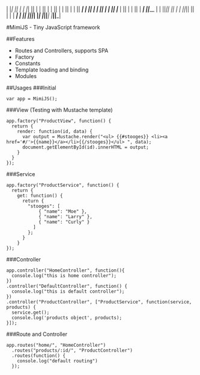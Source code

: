 |  |_|  ||   | |  |_|  ||   |     |   ||       |
|       ||   | |       ||   |     |   ||  _____|
|       ||   | |       ||   |     |   || |_____
|       ||   | |       ||   |  ___|   ||_____  |
| ||_|| ||   | | ||_|| ||   | |       | _____| |
|_|   |_||___| |_|   |_||___| |_______||_______|

#MimiJS - Tiny JavaScript framework

##Features
- Routes and Controllers, supports SPA
- Factory
- Constants
- Template loading and binding
- Modules

##Usages
###Initial
```
var app = MimiJS();
```
###View (Testing with Mustache template)
```
app.factory("ProductView", function() {
  return {
    render: function(id, data) {
      var output = Mustache.render("<ul> {{#stooges}} <li><a href='#/'>{{name}}</a></li>{{/stooges}}</ul> ", data);
      document.getElementById(id).innerHTML = output;
    }
  }
});
```
###Service
```
app.factory("ProductService", function() {
  return {
    get: function() {
      return {
        "stooges": [
            { "name": "Moe" },
            { "name": "Larry" },
            { "name": "Curly" }
          ]
        };
      }
    }
});
```

###Controller
```
app.controller("HomeController", function(){
  console.log("this is home controller");
})
.controller("DefaultController", function() {
  console.log("this is default controller");
})
.controller("ProductController", ["ProductService", function(service, products) {
  service.get();
  console.log('products object', products);
}]);
```
###Route and Controller
```
app.routes("home/", "HomeController")
  .routes("products/:id/", "ProductController")
  .routes(function() {
    console.log("default routing")
  });

```